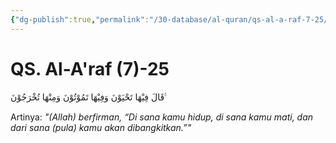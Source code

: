 ```yaml
---
{"dg-publish":true,"permalink":"/30-database/al-quran/qs-al-a-raf-7-25/"}
---
```



# QS. Al-A'raf (7)-25
قَالَ فِيْهَا تَحْيَوْنَ وَفِيْهَا تَمُوْتُوْنَ وَمِنْهَا تُخْرَجُوْنَ ࣖ 

Artinya: *"(Allah) berfirman, “Di sana kamu hidup, di sana kamu mati, dan dari sana (pula) kamu akan dibangkitkan.”"*
